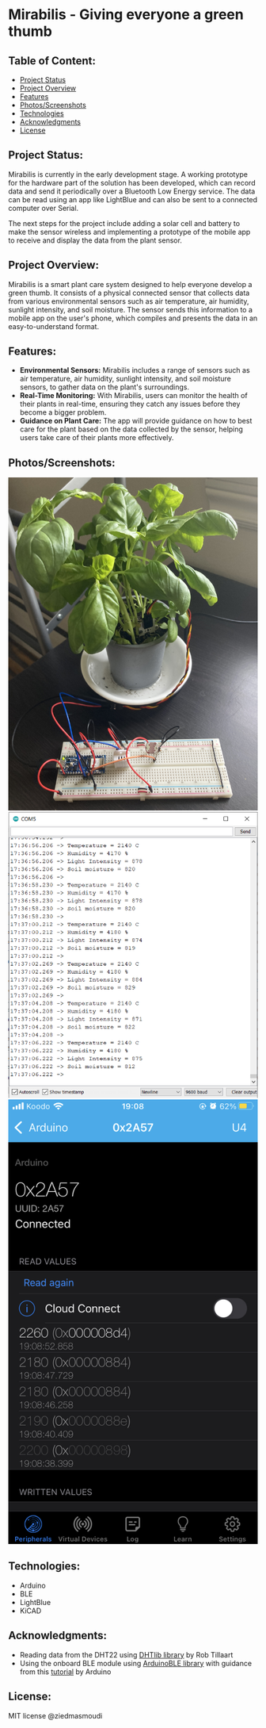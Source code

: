 # Mirabilis - Giving everyone a green thumb

## Table of Content:

- [Project Status](#Project-Status)
- [Project Overview](#Project-Overview)
- [Features](#Features)
- [Photos/Screenshots](#Photos/Screenshots)
- [Technologies](#Technologies)
- [Acknowledgments](#Acknowledgments)
- [License](#License)

## Project Status:
Mirabilis is currently in the early development stage. A working prototype for the hardware part of the solution has been developed, which can record data and send it periodically over a Bluetooth Low Energy service. The data can be read using an app like LightBlue and can also be sent to a connected computer over Serial.

The next steps for the project include adding a solar cell and battery to make the sensor wireless and implementing a prototype of the mobile app to receive and display the data from the plant sensor.

## Project Overview:
Mirabilis is a smart plant care system designed to help everyone develop a green thumb. It consists of a physical connected sensor that collects data from various environmental sensors such as air temperature, air humidity, sunlight intensity, and soil moisture. The sensor sends this information to a mobile app on the user's phone, which compiles and presents the data in an easy-to-understand format.

## Features:
- **Environmental Sensors:** Mirabilis includes a range of sensors such as air temperature, air humidity, sunlight intensity, and soil moisture sensors, to gather data on the plant's surroundings.
- **Real-Time Monitoring:** With Mirabilis, users can monitor the health of their plants in real-time, ensuring they catch any issues before they become a bigger problem.
- **Guidance on Plant Care:** The app will provide guidance on how to best care for the plant based on the data collected by the sensor, helping users take care of their plants more effectively.

## Photos/Screenshots:
![](documentation/IMG_5669.jpg)
![](documentation/Screenshot2023-03-306.png)
![](documentation/IMG_5708.jpg)

## Technologies:
- Arduino
- BLE
- LightBlue
- KiCAD


## Acknowledgments:
- Reading data from the DHT22 using [DHTlib library](https://github.com/RobTillaart/DHTlib) by Rob Tillaart 
- Using the onboard BLE module using [ArduinoBLE library](https://github.com/arduino-libraries/ArduinoBLE) with guidance from this [tutorial](https://docs.arduino.cc/tutorials/nano-33-iot/bluetooth) by Arduino

## License:
MIT license @ziedmasmoudi